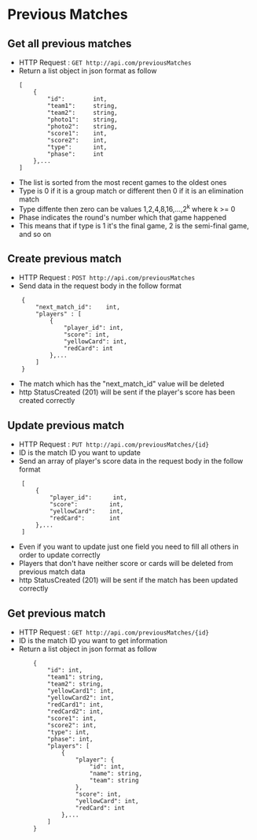 # Previous Matches

## Get all previous matches

* HTTP Request : ```GET http://api.com/previousMatches```
* Return a list object in json format as follow
    ``` 
    [
        {
            "id":        int,    
            "team1":     string, 
            "team2":     string,
            "photo1":    string, 
            "photo2":    string,
            "score1":    int,    
            "score2":    int,    
            "type":      int,    
            "phase":     int    
        },...
    ]
    ```
* The list is sorted from the most recent games to the oldest ones
* Type is 0 if it is a group match or different then 0 if it is an elimination match
* Type diffente then zero can be values 1,2,4,8,16,...,2<sup>k</sup> where k >= 0
* Phase indicates the round's number which that game happened
* This means that if type is 1 it's the final game, 2 is the semi-final game, and so on


## Create previous match

* HTTP Request : ```POST http://api.com/previousMatches```
* Send data in the request body in the follow format 
``` 
    {
        "next_match_id":    int,
        "players" : [
            {
                "player_id": int,
                "score": int,
                "yellowCard": int,
                "redCard": int
            },...
        ]
    }
```
* The match which has the "next_match_id" value will be deleted
* http StatusCreated (201) will be sent if the player's score has been created correctly

## Update previous match

* HTTP Request : ```PUT http://api.com/previousMatches/{id}```
* ID is the match ID you want to update
* Send an array of player's score data in the request body in the follow format
``` 
    [
        {  
            "player_id":      int,
            "score":         int, 
            "yellowCard":    int, 
            "redCard":       int
        },...
    ]
```
* Even if you want to update just one field you need to fill all others in order to update correctly
* Players that don't have neither score or cards will be deleted from previous match data
* http StatusCreated (201) will be sent if the match has been updated correctly

## Get previous match

* HTTP Request : ```GET http://api.com/previousMatches/{id}```
* ID is the match ID you want to get information
* Return a list object in json format as follow
    ``` 
        {
            "id": int,
            "team1": string,
            "team2": string,
            "yellowCard1": int,
            "yellowCard2": int,
            "redCard1": int,
            "redCard2": int,
            "score1": int,
            "score2": int,
            "type": int,
            "phase": int,
            "players": [
                {
                    "player": {
                        "id": int,
                        "name": string,
                        "team": string
                    },
                    "score": int,
                    "yellowCard": int,
                    "redCard": int
                },...
            ]
        }
    ```

